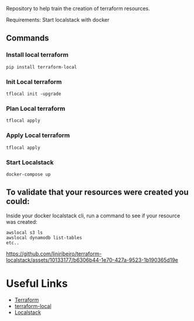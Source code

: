 Repository to help train the creation of terraform resources.

Requirements: Start localstack with docker

## Commands
### Install local terraform
```
pip install terraform-local
```

### Init Local terraform
```
tflocal init -upgrade
```

### Plan Local terraform
```
tflocal apply
```

### Apply Local terraform
```
tflocal apply
```

### Start Localstack
```
docker-compose up
```

## To validate that your resources were created you could:
Inside  your docker localstack cli, run a command to see if your resource was created:
 ```
 awslocal s3 ls
 awslocal dynamodb list-tables
 etc..
 ```
https://github.com/liniribeiro/terraform-localstack/assets/10133177/b6306b44-1e70-427a-9523-1b190365d19e


# Useful Links

- [Terraform](https://registry.terraform.io/providers/hashicorp/aws/latest/docs)
- [terraform-local](https://github.com/localstack/terraform-local)
- [Localstack](https://docs.localstack.cloud/overview/)
